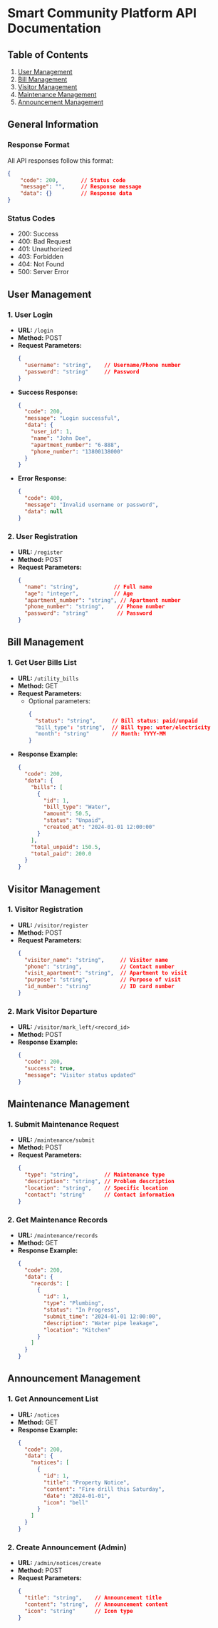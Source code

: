 # Smart Community Platform API Documentation

## Table of Contents
1. [User Management](#user-management)
2. [Bill Management](#bill-management)
3. [Visitor Management](#visitor-management)
4. [Maintenance Management](#maintenance-management)
5. [Announcement Management](#announcement-management)

## General Information

### Response Format
All API responses follow this format:
```json
{
    "code": 200,       // Status code
    "message": "",     // Response message
    "data": {}         // Response data
}
```

### Status Codes
- 200: Success
- 400: Bad Request
- 401: Unauthorized
- 403: Forbidden
- 404: Not Found
- 500: Server Error

## User Management

### 1. User Login
- **URL:** `/login`
- **Method:** POST
- **Request Parameters:**
  ```json
  {
    "username": "string",    // Username/Phone number
    "password": "string"     // Password
  }
  ```
- **Success Response:**
  ```json
  {
    "code": 200,
    "message": "Login successful",
    "data": {
      "user_id": 1,
      "name": "John Doe",
      "apartment_number": "6-888",
      "phone_number": "13800138000"
    }
  }
  ```
- **Error Response:**
  ```json
  {
    "code": 400,
    "message": "Invalid username or password",
    "data": null
  }
  ```

### 2. User Registration
- **URL:** `/register`
- **Method:** POST
- **Request Parameters:**
  ```json
  {
    "name": "string",           // Full name
    "age": "integer",           // Age
    "apartment_number": "string", // Apartment number
    "phone_number": "string",    // Phone number
    "password": "string"         // Password
  }
  ```

## Bill Management

### 1. Get User Bills List
- **URL:** `/utility_bills`
- **Method:** GET
- **Request Parameters:** 
  - Optional parameters:
    ```json
    {
      "status": "string",     // Bill status: paid/unpaid
      "bill_type": "string",  // Bill type: water/electricity
      "month": "string"       // Month: YYYY-MM
    }
    ```
- **Response Example:**
  ```json
  {
    "code": 200,
    "data": {
      "bills": [
        {
          "id": 1,
          "bill_type": "Water",
          "amount": 50.5,
          "status": "Unpaid",
          "created_at": "2024-01-01 12:00:00"
        }
      ],
      "total_unpaid": 150.5,
      "total_paid": 200.0
    }
  }
  ```

## Visitor Management

### 1. Visitor Registration
- **URL:** `/visitor/register`
- **Method:** POST
- **Request Parameters:**
  ```json
  {
    "visitor_name": "string",     // Visitor name
    "phone": "string",            // Contact number
    "visit_apartment": "string",  // Apartment to visit
    "purpose": "string",          // Purpose of visit
    "id_number": "string"         // ID card number
  }
  ```

### 2. Mark Visitor Departure
- **URL:** `/visitor/mark_left/<record_id>`
- **Method:** POST
- **Response Example:**
  ```json
  {
    "code": 200,
    "success": true,
    "message": "Visitor status updated"
  }
  ```

## Maintenance Management

### 1. Submit Maintenance Request
- **URL:** `/maintenance/submit`
- **Method:** POST
- **Request Parameters:**
  ```json
  {
    "type": "string",        // Maintenance type
    "description": "string", // Problem description
    "location": "string",    // Specific location
    "contact": "string"      // Contact information
  }
  ```

### 2. Get Maintenance Records
- **URL:** `/maintenance/records`
- **Method:** GET
- **Response Example:**
  ```json
  {
    "code": 200,
    "data": {
      "records": [
        {
          "id": 1,
          "type": "Plumbing",
          "status": "In Progress",
          "submit_time": "2024-01-01 12:00:00",
          "description": "Water pipe leakage",
          "location": "Kitchen"
        }
      ]
    }
  }
  ```

## Announcement Management

### 1. Get Announcement List
- **URL:** `/notices`
- **Method:** GET
- **Response Example:**
  ```json
  {
    "code": 200,
    "data": {
      "notices": [
        {
          "id": 1,
          "title": "Property Notice",
          "content": "Fire drill this Saturday",
          "date": "2024-01-01",
          "icon": "bell"
        }
      ]
    }
  }
  ```

### 2. Create Announcement (Admin)
- **URL:** `/admin/notices/create`
- **Method:** POST
- **Request Parameters:**
  ```json
  {
    "title": "string",    // Announcement title
    "content": "string",  // Announcement content
    "icon": "string"      // Icon type
  }
  ```
